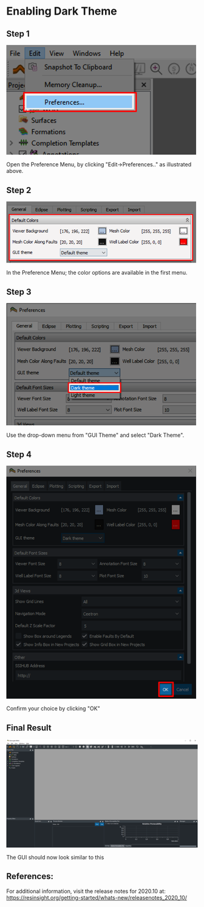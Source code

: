 # Enabling Dark Theme

## Step 1

<img src="Resources/Pictures/1_preferences.png" width="500">

Open the Preference Menu, by clicking "Edit->Preferences.." as illustrated above.

## Step 2

<img src="Resources/Pictures/2_default_colors.png" width="500">

In the Preference Menu; the color options are available in the first menu.

## Step 3

<img src="Resources/Pictures/3_enabling_dark_theme.png" width="500">

Use the drop-down menu from "GUI Theme" and select "Dark Theme".

## Step 4

<img src="Resources/Pictures/4_confirm_choice.png" width="500">

Confirm your choice by clicking "OK"

## Final Result

<img src="Resources/Pictures/5_dark_theme_enabled.png" width="800">

The GUI should now look similar to this

## References:

For additional information, visit the release notes for 2020.10 at: https://resinsight.org/getting-started/whats-new/releasenotes_2020_10/